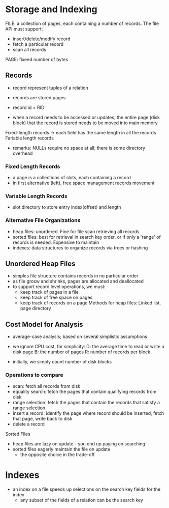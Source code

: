 # Storage and Indexing

FILE: a collection of pages, each containing a number of records. The file API must support:
* insert/delete/modify record
* fetch a particular record
* scan all records

PAGE: fixeed number of bytes

## Records
* record represent tuples of a relation
* records are stored pages
* record id = RID

* when a record needs to be accessed or updates, the entire page (disk block) that the record is stored needs to be moved into main memory

Fixed-length records -> each field has the same length in all the records
Fariable length records
* remarks: NULLs require no space at all; there is some directory overhead

### Fixed Length Records
* a page is a collections of slots, each containing a record
* in first alternative (left), free space management records movement

### Variable Length Records
* slot directory to store entry index(offset) and length

### Alternative File Organizations
* heap files: unordered. Fine for file scan retrieving all records
* sorted files: best for retrieval in search key order, or if only a 'range' of records is needed. Expensive to maintain
* indexes: data structures to organize records via trees or hashing

## Unordered Heap Files
* simples file structure contains records in no particular order
* as file grosw and shrinks, pages are allocated and deallocated
* to support record level operations, we must:
    * keep track of pages in a file
    * keep track of free space on pages
    * keep track of records on a page
Methods for heap files:
Linked list, page directory

## Cost Model for Analysis
* average-case analysis; based on several simplistic assumptions
* we ignore CPU cost, for simplicity:
D: the average time to read or write a disk page
B: the number of pages
R: number of records per block

* initially, we simply count number of disk blocks

### Operations to compare
* scan: fetch all records from disk
* equality search: fetch the pages that contain qualifying records from disk
* range selection: fetch the pages that contain the records that satisfy a range selection
* insert a record: identify the page where record should be inserted, fetch that page, write back to disk
* delete a record


Sorted Files
* heap files are lazy on update - you end up paying on searching
* sorted files eagerly maintain the file on update
    * the opposite choice in the trade-off

# Indexes
* an index on a file speeds up selections on the search key fields for the index
    * any subset of the fields of a relation can be the search key